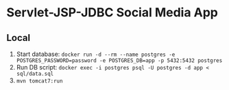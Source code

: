 # Servlet-JSP-JDBC Social Media App

## Local

1. Start database: `docker run -d --rm --name postgres -e POSTGRES_PASSWORD=password -e POSTGRES_DB=app -p 5432:5432 postgres` 
2. Run DB script: `docker exec -i postgres psql -U postgres -d app < sql/data.sql`
3. `mvn tomcat7:run`
